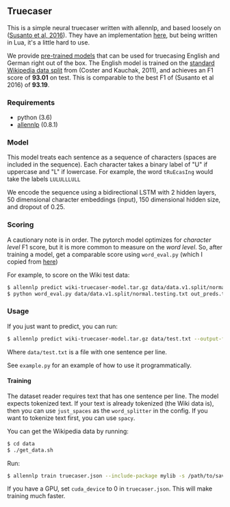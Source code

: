 ## Truecaser

This is a simple neural truecaser written with allennlp, and based loosely on ([Susanto et al, 2016](https://aclweb.org/anthology/D16-1225)). They have an
implementation [here](https://gitlab.com/raymondhs/char-rnn-truecase), but being written in Lua, it's a little hard to use.

We provide [pre-trained models](https://github.com/mayhewsw/pytorch-truecaser/releases/tag/v1.0) that can be used for truecasing English and German right out of the box. The English model is trained on the [standard Wikipedia data split](http://www.cs.pomona.edu/~dkauchak/simplification/data.v1/data.v1.split.tar.gz) from (Coster and Kauchak, 2011), and achieves an F1 score of **93.01** on test. This is comparable to the best F1 of (Susanto et al 2016) of **93.19**.

### Requirements

* python (3.6)
* [allennlp](https://github.com/allenai/allennlp/) (0.8.1)

### Model
This model treats each sentence as a sequence of characters (spaces are included in the sequence). Each character takes a binary label
of "U" if uppercase and "L" if lowercase. For example, the word `tRuEcasIng` would take the labels `LULULLLULL`

We encode the sequence using a bidirectional LSTM with 2 hidden layers, 50 dimensional character embeddings (input), 150 dimensional hidden size, and dropout of 0.25.

### Scoring
A cautionary note is in order. The pytorch model optimizes for _character level_ F1 score, but it is more common to measure
on the _word level_. So, after training a model, get a comparable score using `word_eval.py` (which I copied from [here](https://gitlab.com/raymondhs/char-rnn-truecase/blob/master/word_eval.py))

For example, to score on the Wiki test data:

```bash
$ allennlp predict wiki-truecaser-model.tar.gz data/data.v1.split/normal.testing.txt --use-dataset-reader --output-file out_preds.txt --include-package mylib --predictor truecaser-predictor
$ python word_eval.py data/data.v1.split/normal.testing.txt out_preds.txt
```

### Usage

If you just want to predict, you can run:
```bash
$ allennlp predict wiki-truecaser-model.tar.gz data/test.txt --output-file test-out.txt --include-package mylib --use-dataset-reader --predictor truecaser-predictor
```

Where `data/test.txt` is a file with one sentence per line.

See `example.py` for an example of how to use it programmatically.


#### Training
The dataset reader requires text that has one sentence per line. The model expects tokenized text. If your text is already tokenized
(the Wiki data is), then you can use `just_spaces` as the `word_splitter` in the config. If you want to tokenize text first,
you can use `spacy`.

You can get the Wikipedia data by running:
```bash
$ cd data
$ ./get_data.sh
```

Run:
```bash
$ allennlp train truecaser.json --include-package mylib -s /path/to/save/model/
```

If you have a GPU, set `cuda_device` to 0 in `truecaser.json`. This will make training much faster.
